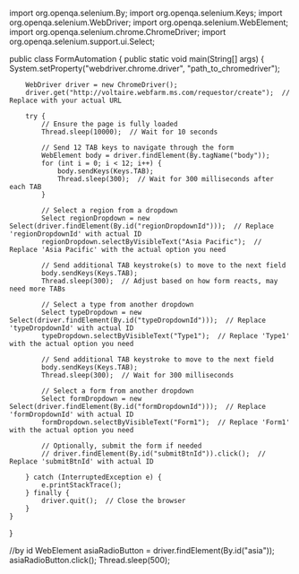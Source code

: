 import org.openqa.selenium.By;
import org.openqa.selenium.Keys;
import org.openqa.selenium.WebDriver;
import org.openqa.selenium.WebElement;
import org.openqa.selenium.chrome.ChromeDriver;
import org.openqa.selenium.support.ui.Select;

public class FormAutomation {
    public static void main(String[] args) {
        System.setProperty("webdriver.chrome.driver", "path_to_chromedriver");

        WebDriver driver = new ChromeDriver();
        driver.get("http://voltaire.webfarm.ms.com/requestor/create");  // Replace with your actual URL

        try {
            // Ensure the page is fully loaded
            Thread.sleep(10000);  // Wait for 10 seconds

            // Send 12 TAB keys to navigate through the form
            WebElement body = driver.findElement(By.tagName("body"));
            for (int i = 0; i < 12; i++) {
                body.sendKeys(Keys.TAB);
                Thread.sleep(300);  // Wait for 300 milliseconds after each TAB
            }

            // Select a region from a dropdown
            Select regionDropdown = new Select(driver.findElement(By.id("regionDropdownId")));  // Replace 'regionDropdownId' with actual ID
            regionDropdown.selectByVisibleText("Asia Pacific");  // Replace 'Asia Pacific' with the actual option you need

            // Send additional TAB keystroke(s) to move to the next field
            body.sendKeys(Keys.TAB);
            Thread.sleep(300);  // Adjust based on how form reacts, may need more TABs

            // Select a type from another dropdown
            Select typeDropdown = new Select(driver.findElement(By.id("typeDropdownId")));  // Replace 'typeDropdownId' with actual ID
            typeDropdown.selectByVisibleText("Type1");  // Replace 'Type1' with the actual option you need

            // Send additional TAB keystroke to move to the next field
            body.sendKeys(Keys.TAB);
            Thread.sleep(300);  // Wait for 300 milliseconds

            // Select a form from another dropdown
            Select formDropdown = new Select(driver.findElement(By.id("formDropdownId")));  // Replace 'formDropdownId' with actual ID
            formDropdown.selectByVisibleText("Form1");  // Replace 'Form1' with the actual option you need

            // Optionally, submit the form if needed
            // driver.findElement(By.id("submitBtnId")).click();  // Replace 'submitBtnId' with actual ID

        } catch (InterruptedException e) {
            e.printStackTrace();
        } finally {
            driver.quit();  // Close the browser
        }
    }
}





//by id
WebElement asiaRadioButton = driver.findElement(By.id("asia"));
            asiaRadioButton.click();
            Thread.sleep(500); 
